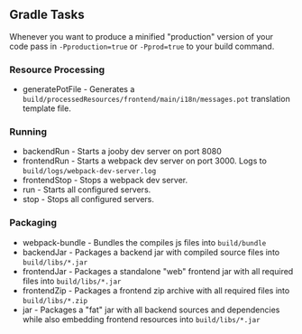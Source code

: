 ## Gradle Tasks
Whenever you want to produce a minified "production" version of your code pass in `-Pproduction=true` or `-Pprod=true` to your build command.
### Resource Processing
* generatePotFile - Generates a `build/processedResources/frontend/main/i18n/messages.pot` translation template file.
### Running
* backendRun - Starts a jooby dev server on port 8080
* frontendRun - Starts a webpack dev server on port 3000. Logs to `build/logs/webpack-dev-server.log`
* frontendStop - Stops a webpack dev server.
* run - Starts all configured servers.
* stop - Stops all configured servers.
### Packaging
* webpack-bundle - Bundles the compiles js files into `build/bundle`
* backendJar - Packages a backend jar with compiled source files into `build/libs/*.jar`
* frontendJar - Packages a standalone "web" frontend jar with all required files into `build/libs/*.jar`
* frontendZip - Packages a frontend zip archive with all required files into `build/libs/*.zip`
* jar - Packages a "fat" jar with all backend sources and dependencies while also embedding frontend resources into `build/libs/*.jar`